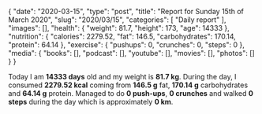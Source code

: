 {
    "date": "2020-03-15",
    "type": "post",
    "title": "Report for Sunday 15th of March 2020",
    "slug": "2020\/03\/15",
    "categories": [
        "Daily report"
    ],
    "images": [],
    "health": {
        "weight": 81.7,
        "height": 173,
        "age": 14333
    },
    "nutrition": {
        "calories": 2279.52,
        "fat": 146.5,
        "carbohydrates": 170.14,
        "protein": 64.14
    },
    "exercise": {
        "pushups": 0,
        "crunches": 0,
        "steps": 0
    },
    "media": {
        "books": [],
        "podcast": [],
        "youtube": [],
        "movies": [],
        "photos": []
    }
}

Today I am <strong>14333 days</strong> old and my weight is <strong>81.7 kg</strong>. During the day, I consumed <strong>2279.52 kcal</strong> coming from <strong>146.5 g</strong> fat, <strong>170.14 g</strong> carbohydrates and <strong>64.14 g</strong> protein. Managed to do <strong>0 push-ups</strong>, <strong>0 crunches</strong> and walked <strong>0 steps</strong> during the day which is approximately <strong>0 km</strong>.